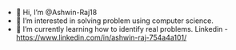 - 👋 Hi, I’m @Ashwin-Raj18
- 👀 I’m interested in solving problem using computer science.
- 🌱 I’m currently learning how to identify real problems.
Linkedin - https://www.linkedin.com/in/ashwin-raj-754a4a101/

